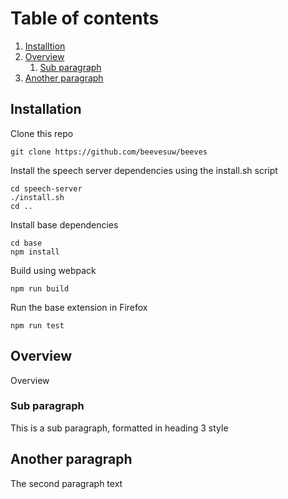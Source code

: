 # Table of contents
1. [Installtion](#installation)
2. [Overview](#overview)
    1. [Sub paragraph](#subparagraph1)
3. [Another paragraph](#paragraph2)

## Installation <a name="installation"></a>
Clone this repo
```
git clone https://github.com/beevesuw/beeves
```
Install the speech server dependencies using the install.sh script
```
cd speech-server
./install.sh
cd ..
```
Install base dependencies
```
cd base
npm install 
```
Build using webpack
```
npm run build
```
Run the base extension in Firefox
```
npm run test
```


## Overview <a name="overview"></a>
Overview

### Sub paragraph <a name="subparagraph1"></a>
This is a sub paragraph, formatted in heading 3 style

## Another paragraph <a name="paragraph2"></a>
The second paragraph text

